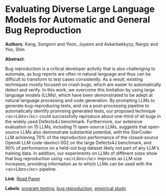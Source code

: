 # Evaluating Diverse Large Language Models for Automatic and General Bug Reproduction

**Authors**: Kang, Sungmin and Yoon, Juyeon and Askarbekkyzy, Nargiz and Yoo, Shin

**Abstract**:

Bug reproduction is a critical developer activity that is also challenging to automate, as bug reports are often in natural language and thus can be difficult to transform to test cases consistently. As a result, existing techniques mostly focused on crash bugs, which are easier to automatically detect and verify. In this work, we overcome this limitation by using large language models (LLMs), which have been demonstrated to be adept at natural language processing and code generation. By prompting LLMs to generate bug-reproducing tests, and via a post-processing pipeline to automatically identify promising generated tests, our proposed technique &lt;sc&gt;Libro&lt;/sc&gt; could successfully reproduce about one-third of all bugs in the widely used Defects4J benchmark. Furthermore, our extensive evaluation on 15 LLMs, including 11 open-source LLMs, suggests that open-source LLMs also demonstrate substantial potential, with the StarCoder LLM achieving 70\% of the reproduction performance of the closed-source OpenAI LLM code-davinci-002 on the large Defects4J benchmark, and 90\% of performance on a held-out bug dataset likely not part of any LLM's training data. In addition, our experiments on LLMs of different sizes show that bug reproduction using &lt;sc&gt;Libro&lt;/sc&gt; improves as LLM size increases, providing information as to which LLMs can be used with the &lt;sc&gt;Libro&lt;/sc&gt; pipeline.

**Link**: [Read Paper](https://doi.org/10.1109/TSE.2024.3450837)

**Labels**: [program testing](../../labels/program_testing.md), [bug reproduction](../../labels/bug_reproduction.md), [empirical study](../../labels/empirical_study.md)
